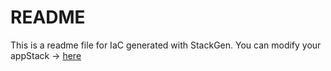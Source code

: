 # README
This is a readme file for IaC generated with StackGen.
You can modify your appStack -> [here](http://main.dev.stackgen.com/appstacks/6f6b8578-6292-426d-91ba-f5896308aacb)
